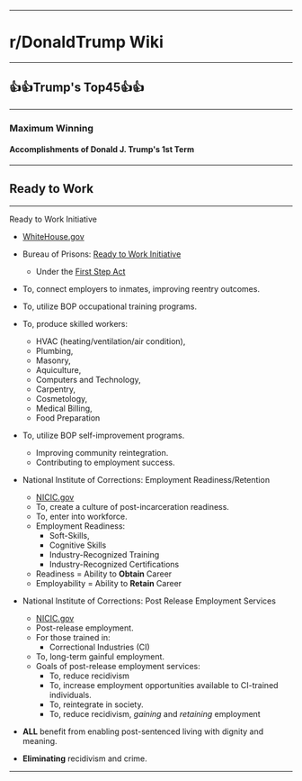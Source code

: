 -----

# **r/DonaldTrump Wiki**

-----

## 👍👍Trump's Top45👍👍
-----

### Maximum Winning

#### Accomplishments of Donald J. Trump's __1st__ Term

-----

## Ready to Work

-----

Ready to Work Initiative

- [WhiteHouse.gov](https://www.whitehouse.gov/briefings-statements/president-donald-j-trump-helping-americans-gain-second-chance-build-brighter-future/)
- Bureau of Prisons: [Ready to Work Initiative](https://www.justice.gov/opa/pr/bureau-prisons-ready-work-initiative-seeks-new-business-partnerships-strengthen-reentry) 
    - Under the [First Step Act](https://www.congress.gov/bill/115th-congress/house-bill/5682/text)
- To, connect employers to inmates, improving reentry outcomes.
- To, utilize BOP occupational training programs. 
- To, produce skilled workers:
  - HVAC (heating/ventilation/air condition), 
  - Plumbing,
  - Masonry,
  - Aquiculture,
  - Computers and Technology,
  - Carpentry,
  - Cosmetology,
  - Medical Billing,
  - Food Preparation
- To, utilize BOP self-improvement programs.
  - Improving community reintegration.
  - Contributing to employment success.

- National Institute of Corrections: Employment Readiness/Retention
  - [NICIC.gov](https://info.nicic.gov/cirs/node/39)
  - To, create a culture of post-incarceration readiness.
  - To, enter into workforce.
  - Employment Readiness: 
    - Soft-Skills,
    - Cognitive Skills
    - Industry-Recognized Training 
    - Industry-Recognized Certifications
  - Readiness = Ability to __Obtain__ Career
  - Employability = Ability to __Retain__ Career

- National Institute of Corrections: Post Release Employment Services
  - [NICIC.gov](https://info.nicic.gov/cirs/node/40)
  - Post-release employment.
  - For those trained in: 
    - Correctional Industries (CI)
  - To, long-term gainful employment.
  - Goals of post-release employment services:
    - To, reduce recidivism
    - To, increase employment opportunities available to CI-trained individuals.
    - To, reintegrate in society.
    - To, reduce recidivism, *gaining* and *retaining* employment
- **ALL** benefit from enabling post-sentenced living with dignity and meaning. 
- **Eliminating** recidivism and crime.

-----
